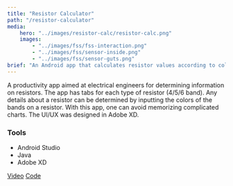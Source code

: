 ```yaml
---
title: "Resistor Calculator"
path: "/resistor-calculator"
media:
    hero: "../images/resistor-calc/resistor-calc.png"
    images: 
        - "../images/fss/fss-interaction.png"
        - "../images/fss/sensor-inside.png"
        - "../images/fss/sensor-guts.png"
brief: "An Android app that calculates resistor values according to color codes"
---
```


A productivity app aimed at electrical engineers for determining information on resistors. The app has tabs for each type of resistor (4/5/6 band). Any details about a resistor can be determined by inputting the colors of the bands on a resistor. With this app, one can avoid memorizing complicated charts. The UI/UX was designed in Adobe XD.

### Tools
- Android Studio
- Java
- Adobe XD

<div class='detail-buttons'>
    <a href='https://vimeo.com/327789118' class='button'>Video</a>
    <a href='https://github.com/LucasDachman/Lucas-Dachman-Fall-2018-Mobile-Apps/tree/master/MAD-1/project-2' class='button'>Code<a>
<div>